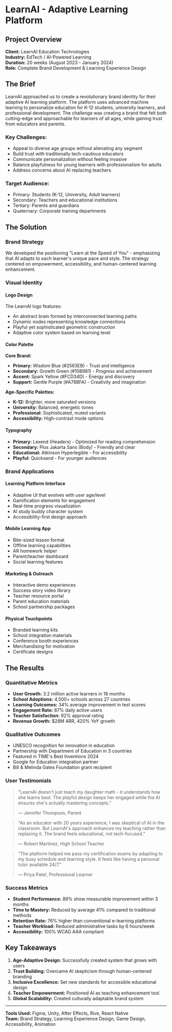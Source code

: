 # LearnAI - Adaptive Learning Platform

## Project Overview
**Client:** LearnAI Education Technologies  
**Industry:** EdTech / AI-Powered Learning  
**Duration:** 20 weeks (August 2023 - January 2024)  
**Role:** Complete Brand Development & Learning Experience Design  

## The Brief

LearnAI approached us to create a revolutionary brand identity for their adaptive AI learning platform. The platform uses advanced machine learning to personalize education for K-12 students, university learners, and professional development. The challenge was creating a brand that felt both cutting-edge and approachable for learners of all ages, while gaining trust from educators and parents.

### Key Challenges:
- Appeal to diverse age groups without alienating any segment
- Build trust with traditionally tech-cautious educators
- Communicate personalization without feeling invasive
- Balance playfulness for young learners with professionalism for adults
- Address concerns about AI replacing teachers

### Target Audience:
- Primary: Students (K-12, University, Adult learners)
- Secondary: Teachers and educational institutions
- Tertiary: Parents and guardians
- Quaternary: Corporate training departments

## The Solution

### Brand Strategy
We developed the positioning "Learn at the Speed of You" - emphasizing that AI adapts to each learner's unique pace and style. The strategy centered on empowerment, accessibility, and human-centered learning enhancement.

### Visual Identity

#### Logo Design
The LearnAI logo features:
- An abstract brain formed by interconnected learning paths
- Dynamic nodes representing knowledge connections
- Playful yet sophisticated geometric construction
- Adaptive color system based on learning level

#### Color Palette
**Core Brand:**
- **Primary:** Wisdom Blue (#2563EB) - Trust and intelligence
- **Secondary:** Growth Green (#10B981) - Progress and achievement
- **Accent:** Spark Yellow (#FCD34D) - Energy and discovery
- **Support:** Gentle Purple (#A78BFA) - Creativity and imagination

**Age-Specific Palettes:**
- **K-12:** Brighter, more saturated versions
- **University:** Balanced, energetic tones
- **Professional:** Sophisticated, muted variants
- **Accessibility:** High-contrast mode options

#### Typography
- **Primary:** Lexend (Headers) - Optimized for reading comprehension
- **Secondary:** Plus Jakarta Sans (Body) - Friendly and clear
- **Educational:** Atkinson Hyperlegible - For accessibility
- **Playful:** Quicksand - For younger audiences

### Brand Applications

#### Learning Platform Interface
- Adaptive UI that evolves with user age/level
- Gamification elements for engagement
- Real-time progress visualization
- AI study buddy character system
- Accessibility-first design approach

#### Mobile Learning App
- Bite-sized lesson format
- Offline learning capabilities
- AR homework helper
- Parent/teacher dashboard
- Social learning features

#### Marketing & Outreach
- Interactive demo experiences
- Success story video library
- Teacher resource portal
- Parent education materials
- School partnership packages

#### Physical Touchpoints
- Branded learning kits
- School integration materials
- Conference booth experiences
- Merchandising for motivation
- Certificate designs

## The Results

### Quantitative Metrics
- **User Growth:** 3.2 million active learners in 18 months
- **School Adoptions:** 4,500+ schools across 27 countries
- **Learning Outcomes:** 34% average improvement in test scores
- **Engagement Rate:** 87% daily active users
- **Teacher Satisfaction:** 92% approval rating
- **Revenue Growth:** $28M ARR, 420% YoY growth

### Qualitative Outcomes
- UNESCO recognition for innovation in education
- Partnership with Department of Education in 3 countries
- Featured in TIME's Best Inventions 2024
- Google for Education integration partner
- Bill & Melinda Gates Foundation grant recipient

### User Testimonials

> "LearnAI doesn't just teach my daughter math - it understands how she learns best. The playful design keeps her engaged while the AI ensures she's actually mastering concepts."
> 
> — Jennifer Thompson, Parent

> "As an educator with 20 years experience, I was skeptical of AI in the classroom. But LearnAI's approach enhances my teaching rather than replacing it. The brand feels educational, not tech-focused."
> 
> — Robert Martinez, High School Teacher

> "The platform helped me pass my certification exams by adapting to my busy schedule and learning style. It feels like having a personal tutor available 24/7."
> 
> — Priya Patel, Professional Learner

### Success Metrics
- **Student Performance:** 89% show measurable improvement within 3 months
- **Time to Mastery:** Reduced by average 41% compared to traditional methods
- **Retention Rate:** 76% higher than conventional e-learning platforms
- **Teacher Workload:** Reduced administrative tasks by 6 hours/week
- **Accessibility:** 100% WCAG AAA compliant

## Key Takeaways

1. **Age-Adaptive Design:** Successfully created system that grows with users
2. **Trust Building:** Overcame AI skepticism through human-centered branding
3. **Inclusive Excellence:** Set new standards for accessible educational design
4. **Teacher Empowerment:** Positioned AI as teaching enhancement tool
5. **Global Scalability:** Created culturally adaptable brand system

---

**Tools Used:** Figma, Unity, After Effects, Rive, React Native  
**Team:** Brand Strategy, Learning Experience Design, Game Design, Accessibility, Animation